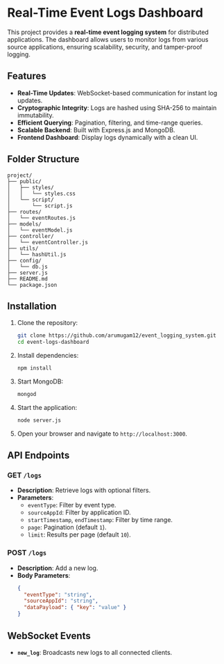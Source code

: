 # Real-Time Event Logs Dashboard

This project provides a **real-time event logging system** for distributed applications. The dashboard allows users to monitor logs from various source applications, ensuring scalability, security, and tamper-proof logging.

## Features

- **Real-Time Updates**: WebSocket-based communication for instant log updates.
- **Cryptographic Integrity**: Logs are hashed using SHA-256 to maintain immutability.
- **Efficient Querying**: Pagination, filtering, and time-range queries.
- **Scalable Backend**: Built with Express.js and MongoDB.
- **Frontend Dashboard**: Display logs dynamically with a clean UI.

## Folder Structure

```
project/
├── public/
│   ├── styles/
│   │   └── styles.css
│   └── script/
│       └── script.js
├── routes/
│   └── eventRoutes.js
├── models/
│   └── eventModel.js
├── controller/
│   └── eventController.js
├── utils/
│   └── hashUtil.js
├── config/
│   └── db.js
├── server.js
├── README.md
└── package.json
```

## Installation

1. Clone the repository:

   ```bash
   git clone https://github.com/arumugam12/event_logging_system.git
   cd event-logs-dashboard
   ```

2. Install dependencies:

   ```bash
   npm install
   ```

3. Start MongoDB:

   ```bash
   mongod
   ```

4. Start the application:

   ```bash
   node server.js
   ```

5. Open your browser and navigate to `http://localhost:3000`.

## API Endpoints

### GET `/logs`

- **Description**: Retrieve logs with optional filters.
- **Parameters**:
  - `eventType`: Filter by event type.
  - `sourceAppId`: Filter by application ID.
  - `startTimestamp`, `endTimestamp`: Filter by time range.
  - `page`: Pagination (default `1`).
  - `limit`: Results per page (default `10`).

### POST `/logs`

- **Description**: Add a new log.
- **Body Parameters**:
  ```json
  {
    "eventType": "string",
    "sourceAppId": "string",
    "dataPayload": { "key": "value" }
  }
  ```

## WebSocket Events

- **`new_log`**: Broadcasts new logs to all connected clients.
